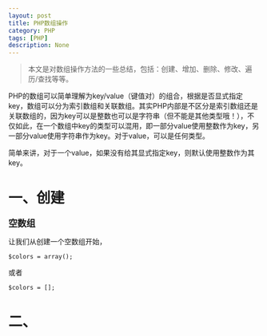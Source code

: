 ```yaml
---
layout: post
title: PHP数组操作
category: PHP
tags: [PHP]
description: None
---
```


> 本文是对数组操作方法的一些总结，包括：创建、增加、删除、修改、遍历/查找等等。

PHP的数组可以简单理解为key/value（键值对）的组合，根据是否显式指定key，数组可以分为索引数组和关联数组。其实PHP内部是不区分是索引数组还是关联数组的，因为key可以是整数也可以是字符串（但不能是其他类型哦！），不仅如此，在一个数组中key的类型可以混用，即一部分value使用整数作为key，另一部分value使用字符串作为key。对于value，可以是任何类型。

简单来讲，对于一个value，如果没有给其显式指定key，则默认使用整数作为其key。


# 一、创建

<font size='4'><b>空数组</b></font>

让我们从创建一个空数组开始，

    $colors = array();

或者

    $colors = [];

# 二、
